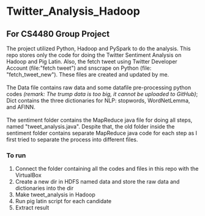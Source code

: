 # Twitter_Analysis_Hadoop
## For CS4480 Group Project
The project utilized Python, Hadoop and PySpark to do the analysis. This repo stores only the code for doing the Twitter Sentiment Analysis on Hadoop and Pig Latin.  Also, the fetch tweet using Twitter Developer Account (file:"fetch tweet") and snscrape on Python (file: "fetch_tweet_new"). These files are created and updated by me. <br><br>
The Data file contains raw data and some datafile pre-processing python codes *(remark: The trump data is too big, it cannot be uploaded to GitHub)*; Dict contains the three dictionaries for NLP: stopwords, WordNetLemma, and AFINN. <br><br>
The sentiment folder contains the MapReduce java file for doing all steps, named "tweet_analysis.java". Despite that, the old folder inside the sentiment folder contains separate MapReduce java code for each step as I first tried to separate the process into different files. <br>

### To run
<ol>
  <li>Connect the folder containing all the codes and files in this repo with the VirtualBox</li>
  <li>Create a new dir in HDFS named data and store the raw data and dictionaries into the dir</li>
  <li>Make tweet_analysis in Hadoop</li>
  <li>Run pig latin script for each candidate</li>
  <li>Extract result</li>
</ol>
